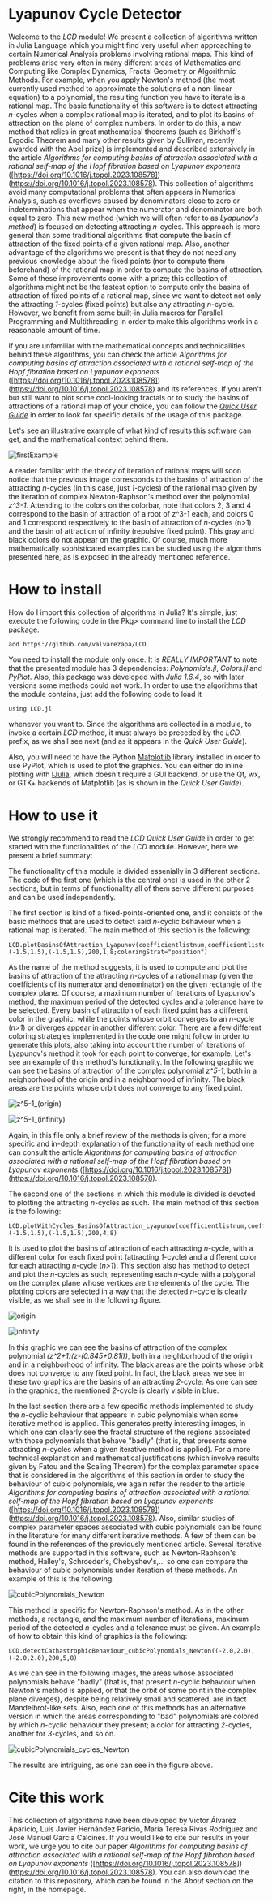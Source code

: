 ﻿# Lyapunov Cycle Detector

Welcome to the *LCD* module! We present a collection of algorithms written in Julia Language which you might find very useful when approaching to certain Numerical Analysis problems involving rational maps. This kind of problems arise very often in many different areas of Mathematics and Computing like Complex Dynamics, Fractal Geometry or Algorithmic Methods. For example, when you apply Newton's method (the most currently used method to approximate the solutions of a non-linear equation) to a polynomial, the resulting function you have to iterate is a rational map.
The basic functionality of this software is to detect attracting *n*-cycles when a complex rational map is iterated, and to plot its basins of attraction on the plane of complex numbers. In order to do this, a new method that relies in great mathematical theorems (such as Birkhoff's Ergodic Theorem and many other results given by Sullivan, recently awarded with the Abel prize) is implemented and described extensively in the article *Algorithms for computing basins of attraction associated with a rational self-map of the Hopf fibration based on Lyapunov exponents* ([https://doi.org/10.1016/j.topol.2023.108578])(https://doi.org/10.1016/j.topol.2023.108578).
This collection of algorithms avoid many computational problems that often appears in Numerical Analysis, such as overflows caused by denominators close to zero or indeterminations that appear when the numerator and denominator are both equal to zero.
This new method (which we will often refer to as *Lyapunov's method*) is focused on detecting attracting *n*-cycles. This approach is more general than some traditional algorithms that compute the basin of attraction of the fixed points of a given rational map. Also, another advantage of the algorithms we present is that they do not need any previous knowledge about the fixed points (nor to compute them beforehand) of the rational map in order to compute the basins of attraction.
Some of these improvements come with a prize; this collection of algorithms might not be the fastest option to compute only the basins of attraction of fixed points of a rational map, since we want to detect not only the attracting *1*-cycles (fixed points) but also any attracting *n*-cycle. However, we benefit from some built-in Julia macros for Parallel Programming and Multithreading in order to make this algorithms work in a reasonable amount of time.

If you are unfamiliar with the mathematical concepts and technicallities behind these algorithms, you can check the article *Algorithms for computing basins of attraction associated with a rational self-map of the Hopf fibration based on Lyapunov exponents* ([https://doi.org/10.1016/j.topol.2023.108578])(https://doi.org/10.1016/j.topol.2023.108578) and its references. If you aren't but still want to plot some cool-looking fractals or to study the basins of attractions of a rational map of your choice, you can follow the *[Quick User Guide](https://github.com/valvarezapa/LCD/blob/main/LCD%20Quick%20User%20Guide.ipynb)* in order to look for specific details of the usage of this package.

Let's see an illustrative example of what kind of results this software can get, and the mathematical context behind them.

![firstExample](https://github.com/valvarezapa/LCD/blob/main/Examples/Newton's%20method/z%5E3-1/z%5E3-1%20(origin).PNG "Basins of z^3-1")

A reader familiar with the theory of iteration of rational maps will soon notice that the previous image corresponds to the basins of attraction of the attracting *n*-cycles (in this case, just *1*-cycles) of the rational map given by the iteration of complex Newton-Raphson's method over the polynomial *z^3-1*. Attending to the colors on the colorbar, note that colors 2, 3 and 4 correspond to the basin of attraction of a root of z^3-1 each, and colors 0 and 1 correspond respectively to the basin of attraction of *n*-cycles (n>1) and the basin of attraction of infinity (repulsive fixed point).
This gray and black colors do not appear on the graphic. Of course, much more mathematically sophisticated examples can be studied using the algorithms presented here, as is exposed in the already mentioned reference. 

# How to install

How do I import this collection of algorithms in Julia? It's simple, just execute the following code in the Pkg> command line to install the *LCD* package.

~~~
add https://github.com/valvarezapa/LCD
~~~

You need to install the module only once. It is *REALLY IMPORTANT* to note that the presented module has 3 dependencies: *Polynomials.jl*, *Colors.jl* and *PyPlot*. Also, this package was developed with *Julia 1.6.4*, so with later versions some methods could not work. In order to use the algorithms that the module contains, just add the following code to load it

~~~
using LCD.jl
~~~

whenever you want to. Since the algorithms are collected in a module, to invoke a certain *LCD* method, it must always be preceded by the *LCD.* prefix, as we shall see next (and as it appears in the *Quick User Guide*).

Also, you will need to have the Python [Matplotlib](http://matplotlib.org/) library installed in order to use PyPlot, which is used to plot the graphics. You can either do inline plotting with [IJulia](https://github.com/JuliaLang/IJulia.jl), which doesn't require a GUI backend, or use the Qt, wx, or GTK+ backends of Matplotlib (as is shown in the *Quick User Guide*).

# How to use it

We strongly recommend to read the *LCD Quick User Guide* in order to get started with the functionalities of the *LCD* module. However, here we present a brief summary:

The functionality of this module is divided essenially in 3 different sections. The code of the first one (which is the central one) is used in the other 2 sections, but in terms of functionality all of them serve different purposes and can be used independently.

The first section is kind of a fixed-points-oriented one, and it consists of the basic methods that are used to detect said *n*-cyclic behaviour when a rational map is iterated. The main method of this section is the following:

~~~
LCD.plotBasinsOfAttraction_Lyapunov(coefficientlistnum,coefficientlistden,(-1.5,1.5),(-1.5,1.5),200,1,8;coloringStrat="position")
~~~

As the name of the method suggests, it is used to compute and plot the basins of attraction of the attracting *n*-cycles of a rational map (given the coefficients of its numerator and denominator) on the given rectangle of the complex plane. Of course, a maximum number of iterations of Lyapunov's method, the maximum period of the detected cycles and a tolerance have to be selected.
Every basin of attraction of each fixed point has a different color in the graphic, while the points whose orbit converges to an *n*-cycle (*n>1*) or diverges appear in another different color. There are a few different coloring strategies implemented in the code one might follow in order to generate this plots, also taking into account the number of iterations of Lyapunov's method it took for each point to converge, for example.
Let's see an example of this method's functionality. In the following graphic we can see the basins of attraction of the complex polynomial *z^5-1*, both in a neighborhood of the origin and in a neighborhood of infinity. The black areas are the points whose orbit does not converge to any fixed point.

![z^5-1_(origin)](https://github.com/valvarezapa/LCD/blob/main/Examples/Newton's%20method/z%5E5-1/z%5E5-1_(origin).png "Basins of z^5-1")

![z^5-1_(infinity)](https://github.com/valvarezapa/LCD/blob/main/Examples/Newton's%20method/z%5E5-1/z%5E5-1_(infinity).png "Basins of z^5-1 in a neighborhood of infinity")

Again, in this file only a brief review of the methods is given; for a more specific and in-depth explanation of the functionality of each method one can consult the article *Algorithms for computing basins of attraction associated with a rational self-map of the Hopf fibration based on Lyapunov exponents* ([https://doi.org/10.1016/j.topol.2023.108578])(https://doi.org/10.1016/j.topol.2023.108578).

The second one of the sections in which this module is divided is devoted to plotting the attracting *n*-cycles as such. The main method of this section is the following:

~~~
LCD.plotWithCycles_BasinsOfAttraction_Lyapunov(coefficientlistnum,coefficientlistden,(-1.5,1.5),(-1.5,1.5),200,4,8)
~~~

It is used to plot the basins of attraction of each attracting *n*-cycle, with a different color for each fixed point (attracting *1*-cycle) and a different color for each attracting *n*-cycle (*n>1*).  This section also has method to detect and plot the *n*-cycles as such, representing each *n*-cycle with a polygonal on the complex plane whose vertices are the elements of the cycle. The plotting colors are selected in a way that the detected *n*-cycle is clearly visible, as we shall see in the following figure.

![origin](https://github.com/valvarezapa/LCD/blob/main/Examples/Newton's%20method/(z%5E2%2B1)(z-(0.845%2B0.81i))%20%5B2%20-%20CYCLE%5D/2cycle_colorbar.PNG "Basins in a neighborhood of the origin")

![infinity](https://github.com/valvarezapa/LCD/blob/main/Examples/Newton's%20method/(z%5E2%2B1)(z-(0.845%2B0.81i))%20%5B2%20-%20CYCLE%5D/neighborhood_infinity_colorbar.PNG "Basins in a neighborhood of infinity")

In this graphic we can see the basins of attraction of the complex polynomial *(z^2+1)(z-(0.845+0.81i))*, both in a neighborhood of the origin and in a neighborhood of infinity. The black areas are the points whose orbit does not converge to any fixed point. In fact, the black areas we see in these two graphics are the basins of an attracting *2*-cycle. As one can see in the graphics, the mentioned *2*-cycle is clearly visible in blue.

In the last section there are a few specific methods implemented to study the *n*-cyclic behaviour that appears in cubic polynomials when some iterative method is applied. This generates pretty interesting images, in which one can clearly see the fractal structure of the regions associated with those polynomials that behave "badly" (that is, that presents some attracting *n*-cycles when a given iterative method is applied). For a more technical explanation and mathematical justifications (which involve results given by Fatou and the Scaling Theorem) for the complex parameter space that is considered in the algorithms of this section in order to study the behaviour of cubic polynomials, we again refer the reader to the article *Algorithms for computing basins of attraction associated with a rational self-map of the Hopf fibration based on Lyapunov exponents* ([https://doi.org/10.1016/j.topol.2023.108578])(https://doi.org/10.1016/j.topol.2023.108578). Also, similar studies of complex parameter spaces associated with cubic polynomials can be found in the literature for many different iterative methods. A few of them can be found in the references of the previously mentioned article.
Several iterative methods are supported in this software, such as Newton-Raphson's method, Halley's, Schroeder's, Chebyshev's,... so one can compare the behaviour of cubic polynomials under iteration of these methods.
An example of this is the following:

![cubicPolynomials_Newton](https://github.com/valvarezapa/LCD/blob/main/Examples/Newton's%20method/Parameter%20plane%20of%20cubic%20polynomials%20%5BDynamical%20Study%5D/parameter_plane_cubicPolynomials.PNG)

This method is specific for Newton-Raphson's method. As in the other methods, a rectangle, and the maximum number of iterations, maximum period of the detected *n*-cycles and a tolerance must be given. An example of how to obtain this kind of graphics is the following:

~~~
LCD.detectCathastrophicBehaviour_cubicPolynomials_Newton((-2.0,2.0),(-2.0,2.0),200,5,8)
~~~

As we can see in the following images, the areas whose associated polynomials behave "badly" (that is, that present *n*-cyclic behaviour when Newton's method is applied, or that the orbit of some point in the complex plane diverges), despite being relatively small and scattered, are in fact Mandelbrot-like sets.
Also, each one of this methods has an alternative version in which the areas corresponding to "bad" polynomials are colored by which *n*-cyclic behaviour they present; a color for attracting *2*-cycles, another for *3*-cycles, and so on.

![cubicPolynomials_cycles_Newton](https://github.com/valvarezapa/LCD/blob/main/Examples/Newton's%20method/Parameter%20plane%20of%20cubic%20polynomials%20%5BDynamical%20Study%5D/topRight_1bulb_2cycles.png)

The results are intriguing, as one can see in the figure above.

# Cite this work

This collection of algorithms have been developed by Víctor Álvarez Aparicio, Luis Javier Hernández Paricio, María Teresa Rivas Rodríguez and José Manuel García Calcines. If you would like to cite our results in your work, we urge you to cite our paper *Algorithms for computing basins of attraction associated with a rational self-map of the Hopf fibration based on Lyapunov exponents* ([https://doi.org/10.1016/j.topol.2023.108578])(https://doi.org/10.1016/j.topol.2023.108578). You can also download the citation to this repository, which can be found in the *About* section on the right, in the homepage.

